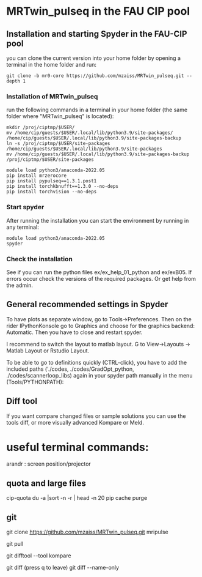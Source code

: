 # MRTwin_pulseq in the FAU CIP pool

## Installation and starting Spyder in the FAU-CIP pool ##

you can clone the current version into your home folder by opening a terminal in the home folder and run:
```
git clone -b mr0-core https://github.com/mzaiss/MRTwin_pulseq.git --depth 1
```

### Installation of MRTwin_pulseq
run the following commands in a terminal in your home folder (the same folder where "MRTwin_pulseq" is located):
```
mkdir /proj/ciptmp/$USER/
mv /home/cip/guests/$USER/.local/lib/python3.9/site-packages/ /home/cip/guests/$USER/.local/lib/python3.9/site-packages-backup
ln -s /proj/ciptmp/$USER/site-packages /home/cip/guests/$USER/.local/lib/python3.9/site-packages
mv /home/cip/guests/$USER/.local/lib/python3.9/site-packages-backup /proj/ciptmp/$USER/site-packages

module load python3/anaconda-2022.05
pip install mrzerocore
pip install pypulseq==1.3.1.post1
pip install torchkbnufft==1.3.0 --no-deps
pip install torchvision --no-deps
```

### Start spyder
After running the installation you can start the environment by running in any terminal:
```
module load python3/anaconda-2022.05
spyder
```

### Check the installation
See if you can run the python files ex/ex_help_01_python and ex/exB05.
If errors occur check the versions of the required packages. Or get help from the admin.

## General recommended settings in Spyder

To have plots as separate window, go to Tools->Preferences. Then on the rider IPythonKonsole go to Graphics and choose for the graphics backend: Automatic. 
Then you have to close and restart spyder.

I recommend to switch the layout to matlab layout. G to View->Layouts -> Matlab Layout or Rstudio Layout.

To be able to go to definitions quickly (CTRL-click), you have to add the included paths ('./codes, ./codes/GradOpt_python, ./codes/scannerloop_libs)  again in your spyder path manually in the menu (Tools/PYTHONPATH):


## Diff tool ##
If you want compare changed files or sample solutions you can use the tools diff, or more visually advanced Kompare or Meld.



# useful terminal commands:

arandr : screen position/projector

## quota and large files

cip-quota
du -a |sort -n -r | head -n 20
pip cache purge

## git

git clone https://github.com/mzaiss/MRTwin_pulseq.git mripulse

git pull

git difftool --tool kompare

git diff 
(press q to leave)
git diff --name-only
